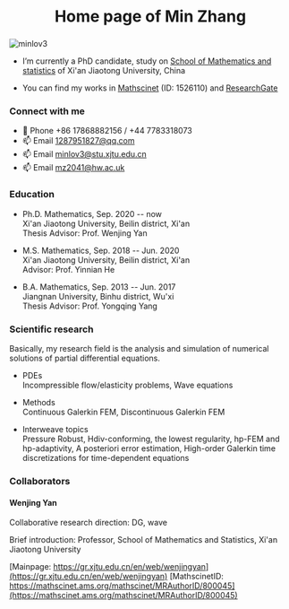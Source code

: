 <h1 align="center">Home page of Min Zhang</h1>
<h3 align="center">   </h3>

<p align="left"> <img src="https://komarev.com/ghpvc/?username=minlov3&label=Profile%20views&color=0e75b6&style=flat" alt="minlov3" /> </p>

- I’m currently a PhD candidate, study on [School of Mathematics and statistics](http://math.xjtu.edu.cn/) of Xi'an Jiaotong University, China 

- You can find my works in [Mathscinet](https://mathscinet.ams.org/mathscinet/MRAuthorID/1526110) (ID: 1526110)
                       and [ResearchGate](https://www.researchgate.net/profile/Min-Zhang-257)


<h3 align="left">Connect with me</h3>

- 💬 Phone +86 17868882156 / +44 7783318073 
- 📫 Email [1287951827@qq.com](1287951827@qq.com)
- 📫 Email [minlov3@stu.xjtu.edu.cn](minlov3@stu.xjtu.edu.cn)  
- 📫 Email [mz2041@hw.ac.uk](mz2041@hw.ac.uk)  


<h3 align="left"> Education </h3>

- Ph.D. Mathematics, Sep. 2020 -- now  
Xi'an Jiaotong University, Beilin district, Xi'an   
Thesis Advisor: Prof. Wenjing Yan  

- M.S. Mathematics, Sep. 2018 -- Jun. 2020  
Xi'an Jiaotong University, Beilin district, Xi'an  
Advisor: Prof. Yinnian He   

- B.A. Mathematics, Sep. 2013 -- Jun. 2017  
Jiangnan University, Binhu district, Wu'xi   
Thesis Advisor: Prof. Yongqing Yang  



<h3 align="left"> Scientific research </h3>

Basically, my research field is the analysis and simulation of numerical solutions of partial differential equations.

- PDEs  
Incompressible flow/elasticity problems, Wave equations
	
- Methods  
Continuous Galerkin FEM, Discontinuous Galerkin FEM 
	
- Interweave topics  
Pressure Robust, 
Hdiv-conforming, 
the lowest regularity, 
hp-FEM and hp-adaptivity, 
A posteriori error estimation,
High-order Galerkin time discretizations for time-dependent equations


<h3 align="left"> Collaborators </h3>

<h4 align="left"> Wenjing Yan </h4>
Collaborative research direction: 
DG, wave


Brief introduction: 
Professor, School of Mathematics and Statistics, Xi'an Jiaotong University  

[Mainpage: https://gr.xjtu.edu.cn/en/web/wenjingyan](https://gr.xjtu.edu.cn/en/web/wenjingyan)
[MathscinetID: https://mathscinet.ams.org/mathscinet/MRAuthorID/800045](https://mathscinet.ams.org/mathscinet/MRAuthorID/800045)

